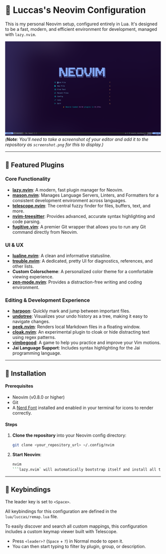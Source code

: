 # 🌙 Luccas's Neovim Configuration

This is my personal Neovim setup, configured entirely in Lua. It's designed to be a fast, modern, and efficient environment for development, managed with `lazy.nvim`.

![Screenshot of Neovim setup](./screenshot.png)
*(**Note**: You'll need to take a screenshot of your editor and add it to the repository as `screenshot.png` for this to display.)*

---

## 🔌 Featured Plugins

### Core Functionality
* **[lazy.nvim](https://github.com/folke/lazy.nvim)**: A modern, fast plugin manager for Neovim.
* **[mason.nvim](https://github.com/williamboman/mason.nvim)**: Manages Language Servers, Linters, and Formatters for a consistent development environment across languages.
* **[telescope.nvim](https://github.com/nvim-telescope/telescope.nvim)**: The central fuzzy finder for files, buffers, text, and more.
* **[nvim-treesitter](https://github.com/nvim-treesitter/nvim-treesitter)**: Provides advanced, accurate syntax highlighting and code parsing.
* **[fugitive.vim](https://github.com/tpope/vim-fugitive)**: A premier Git wrapper that allows you to run any Git command directly from Neovim.

### UI & UX
* **[lualine.nvim](https://github.com/nvim-lualine/lualine.nvim)**: A clean and informative statusline.
* **[trouble.nvim](https://github.com/folke/trouble.nvim)**: A dedicated, pretty UI for diagnostics, references, and other lists.
* **Custom Colorscheme**: A personalized color theme for a comfortable viewing experience.
* **[zen-mode.nvim](https://github.com/folke/zen-mode.nvim)**: Provides a distraction-free writing and coding environment.

### Editing & Development Experience
* **[harpoon](https://github.com/ThePrimeagen/harpoon)**: Quickly mark and jump between important files.
* **[undotree](https://github.com/mbbill/undotree)**: Visualizes your undo history as a tree, making it easy to navigate changes.
* **[peek.nvim](https://github.com/toppair/peek.nvim)**: Renders local Markdown files in a floating window.
* **[cloak.nvim](https://github.com/laytan/cloak.nvim)**: An experimental plugin to cloak or hide distracting text using regex patterns.
* **[vimbegood](https://github.com/ThePrimeagen/vimbegood)**: A game to help you practice and improve your Vim motions.
* **Jai Language Support**: Includes syntax highlighting for the Jai programming language.

---

## 🚀 Installation

#### Prerequisites

* Neovim (v0.8.0 or higher)
* Git
* A [Nerd Font](https://www.nerdfonts.com/) installed and enabled in your terminal for icons to render correctly.

#### Steps

1.  **Clone the repository** into your Neovim config directory:
    ```bash
    git clone <your_repository_url> ~/.config/nvim
    ```

2.  **Start Neovim**:
    ```bash
    nvim
    ```lazy.nvim` will automatically bootstrap itself and install all the configured plugins on the first run.

---

## 🔑 Keybindings

The leader key is set to `<Space>`.

All keybindings for this configuration are defined in the `lua/luccas/remap.lua` file.

To easily discover and search all custom mappings, this configuration includes a custom keymap viewer built with Telescope.
* Press `<leader>?` (`Space` + `?`) in Normal mode to open it.
* You can then start typing to filter by plugin, group, or description.
